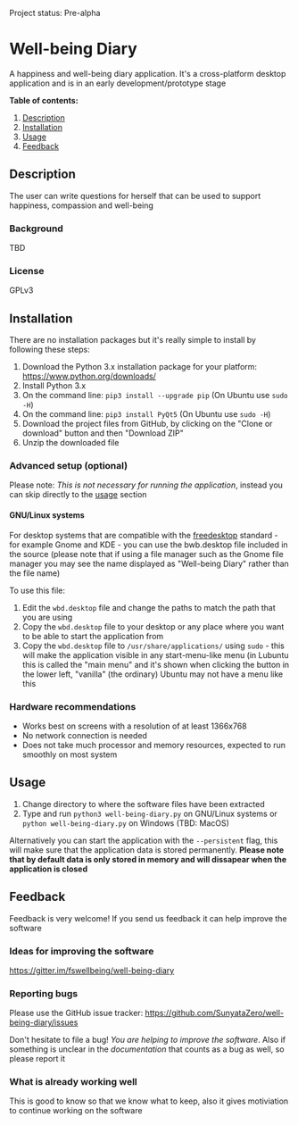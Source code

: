 Project status: Pre-alpha

# Well-being Diary

A happiness and well-being diary application. It's a cross-platform desktop application and is in an early development/prototype stage

**Table of contents:**

1. [Description](#description)
2. [Installation](#installation)
3. [Usage](#usage)
4. [Feedback](#feedback)


## Description

The user can write questions for herself that can be used to support happiness, compassion and well-being

### Background

TBD

### License

GPLv3


## Installation

There are no installation packages but it's really simple to install by following these steps:

1. Download the Python 3.x installation package for your platform: https://www.python.org/downloads/
2. Install Python 3.x
3. On the command line: `pip3 install --upgrade pip` (On Ubuntu use `sudo -H`)
4. On the command line: `pip3 install PyQt5` (On Ubuntu use `sudo -H`)
5. Download the project files from GitHub, by clicking on the "Clone or download" button and then "Download ZIP"
6. Unzip the downloaded file

### Advanced setup (optional)

Please note: *This is not necessary for running the application*, instead you can skip directly to the [usage](#usage) section

#### GNU/Linux systems

For desktop systems that are compatible with the [freedesktop](https://www.freedesktop.org/) standard - for example Gnome and KDE - you can use the bwb.desktop file included in the source (please note that if using a file manager such as the Gnome file manager you may see the name displayed as "Well-being Diary" rather than the file name)

To use this file:

1. Edit the `wbd.desktop` file and change the paths to match the path that you are using
2. Copy the `wbd.desktop` file to your desktop or any place where you want to be able to start the application from
3. Copy the `wbd.desktop` file to `/usr/share/applications/` using `sudo` - this will make the application visible in any start-menu-like menu (in Lubuntu this is called the "main menu" and it's shown when clicking the button in the lower left, "vanilla" (the ordinary) Ubuntu may not have a menu like this

### Hardware recommendations

* Works best on screens with a resolution of at least 1366x768
* No network connection is needed
* Does not take much processor and memory resources, expected to run smoothly on most system 


## Usage

1. Change directory to where the software files have been extracted
2. Type and run `python3 well-being-diary.py` on GNU/Linux systems or `python well-being-diary.py` on Windows (TBD: MacOS)

Alternatively you can start the application with the `--persistent` flag, this will make sure that the application data is stored permanently. **Please note that by default data is only stored in memory and will dissapear when the application is closed**


## Feedback

Feedback is very welcome! If you send us feedback it can help improve the software

### Ideas for improving the software

https://gitter.im/fswellbeing/well-being-diary

### Reporting bugs

Please use the GitHub issue tracker: https://github.com/SunyataZero/well-being-diary/issues

Don't hesitate to file a bug! *You are helping to improve the software*. Also if something is unclear in the *documentation* that counts as a bug as well, so please report it

### What is already working well

This is good to know so that we know what to keep, also it gives motiviation to continue working on the software
